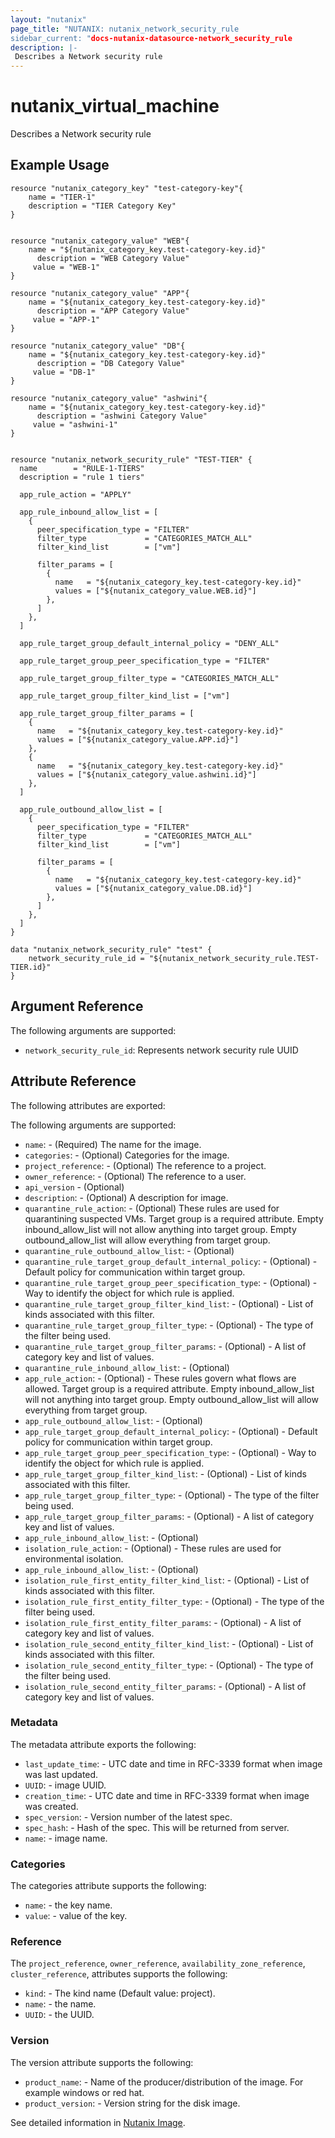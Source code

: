 ```yaml
---
layout: "nutanix"
page_title: "NUTANIX: nutanix_network_security_rule
sidebar_current: "docs-nutanix-datasource-network_security_rule
description: |-
 Describes a Network security rule
---
```


# nutanix_virtual_machine

Describes a Network security rule

## Example Usage

```hcl
resource "nutanix_category_key" "test-category-key"{
    name = "TIER-1"
	description = "TIER Category Key"
}


resource "nutanix_category_value" "WEB"{
    name = "${nutanix_category_key.test-category-key.id}"
	  description = "WEB Category Value"
	 value = "WEB-1"
}

resource "nutanix_category_value" "APP"{
    name = "${nutanix_category_key.test-category-key.id}"
	  description = "APP Category Value"
	 value = "APP-1"
}

resource "nutanix_category_value" "DB"{
    name = "${nutanix_category_key.test-category-key.id}"
	  description = "DB Category Value"
	 value = "DB-1"
}

resource "nutanix_category_value" "ashwini"{
    name = "${nutanix_category_key.test-category-key.id}"
	  description = "ashwini Category Value"
	 value = "ashwini-1"
}


resource "nutanix_network_security_rule" "TEST-TIER" {
  name        = "RULE-1-TIERS"
  description = "rule 1 tiers"

  app_rule_action = "APPLY"

  app_rule_inbound_allow_list = [
    {
      peer_specification_type = "FILTER"
      filter_type             = "CATEGORIES_MATCH_ALL"
      filter_kind_list        = ["vm"]

      filter_params = [
        {
          name   = "${nutanix_category_key.test-category-key.id}"
          values = ["${nutanix_category_value.WEB.id}"]
        },
      ]
    },
  ]

  app_rule_target_group_default_internal_policy = "DENY_ALL"

  app_rule_target_group_peer_specification_type = "FILTER"

  app_rule_target_group_filter_type = "CATEGORIES_MATCH_ALL"

  app_rule_target_group_filter_kind_list = ["vm"]

  app_rule_target_group_filter_params = [
    {
      name   = "${nutanix_category_key.test-category-key.id}"
      values = ["${nutanix_category_value.APP.id}"]
    },
    {
      name   = "${nutanix_category_key.test-category-key.id}"
      values = ["${nutanix_category_value.ashwini.id}"]
    },
  ]

  app_rule_outbound_allow_list = [
    {
      peer_specification_type = "FILTER"
      filter_type             = "CATEGORIES_MATCH_ALL"
      filter_kind_list        = ["vm"]

      filter_params = [
        {
          name   = "${nutanix_category_key.test-category-key.id}"
          values = ["${nutanix_category_value.DB.id}"]
        },
      ]
    },
  ]
}

data "nutanix_network_security_rule" "test" {
	network_security_rule_id = "${nutanix_network_security_rule.TEST-TIER.id}"
}
```

## Argument Reference

The following arguments are supported:

* `network_security_rule_id`: Represents network security rule UUID

## Attribute Reference

The following attributes are exported:

The following arguments are supported:

* `name`: - (Required) The name for the image.
* `categories`: - (Optional) Categories for the image.
* `project_reference`: - (Optional) The reference to a project.
* `owner_reference`: - (Optional) The reference to a user.
* `api_version` - (Optional)
* `description`: - (Optional) A description for image.
* `quarantine_rule_action`: - (Optional) These rules are used for quarantining suspected VMs. Target group is a required attribute. Empty inbound_allow_list will not allow anything into target group. Empty outbound_allow_list will allow everything from target group.
* `quarantine_rule_outbound_allow_list`: - (Optional)
* `quarantine_rule_target_group_default_internal_policy`: - (Optional) - Default policy for communication within target group.
* `quarantine_rule_target_group_peer_specification_type`: - (Optional) - Way to identify the object for which rule is applied.
* `quarantine_rule_target_group_filter_kind_list`: - (Optional) - List of kinds associated with this filter.
* `quarantine_rule_target_group_filter_type`: - (Optional) - The type of the filter being used.
* `quarantine_rule_target_group_filter_params`: - (Optional) - A list of category key and list of values.
* `quarantine_rule_inbound_allow_list`: - (Optional)
* `app_rule_action`: - (Optional) - These rules govern what flows are allowed. Target group is a required attribute. Empty inbound_allow_list will not anything into target group. Empty outbound_allow_list will allow everything from target group.
* `app_rule_outbound_allow_list`: - (Optional)
* `app_rule_target_group_default_internal_policy`: - (Optional) - Default policy for communication within target group.
* `app_rule_target_group_peer_specification_type`: - (Optional) - Way to identify the object for which rule is applied.
* `app_rule_target_group_filter_kind_list`: - (Optional) - List of kinds associated with this filter.
* `app_rule_target_group_filter_type`: - (Optional) - The type of the filter being used.
* `app_rule_target_group_filter_params`: - (Optional) - A list of category key and list of values.
* `app_rule_inbound_allow_list`: - (Optional)
* `isolation_rule_action`: - (Optional) - These rules are used for environmental isolation.
* `app_rule_inbound_allow_list`: - (Optional)
* `isolation_rule_first_entity_filter_kind_list`: - (Optional) - List of kinds associated with this filter.
* `isolation_rule_first_entity_filter_type`: - (Optional) - The type of the filter being used.
* `isolation_rule_first_entity_filter_params`: - (Optional) - A list of category key and list of values.
* `isolation_rule_second_entity_filter_kind_list`: - (Optional) - List of kinds associated with this filter.
* `isolation_rule_second_entity_filter_type`: - (Optional) - The type of the filter being used.
* `isolation_rule_second_entity_filter_params`: - (Optional) - A list of category key and list of values.

### Metadata

The metadata attribute exports the following:

* `last_update_time`: - UTC date and time in RFC-3339 format when image was last updated.
* `UUID`: - image UUID.
* `creation_time`: - UTC date and time in RFC-3339 format when image was created.
* `spec_version`: - Version number of the latest spec.
* `spec_hash`: - Hash of the spec. This will be returned from server.
* `name`: - image name.


### Categories

The categories attribute supports the following:

* `name`: - the key name.
* `value`: - value of the key.

### Reference

The `project_reference`, `owner_reference`, `availability_zone_reference`, `cluster_reference`, attributes supports the following:

* `kind`: - The kind name (Default value: project).
* `name`: - the name.
* `UUID`: - the UUID.

### Version

The version attribute supports the following:

* `product_name`: - Name of the producer/distribution of the image. For example windows or red hat.
* `product_version`: - Version string for the disk image.

See detailed information in [Nutanix Image](https://nutanix.github.io/Automation/experimental/swagger-redoc-sandbox/#tag/network_security_rules/paths/~1network_security_rules~1{UUID}/put).